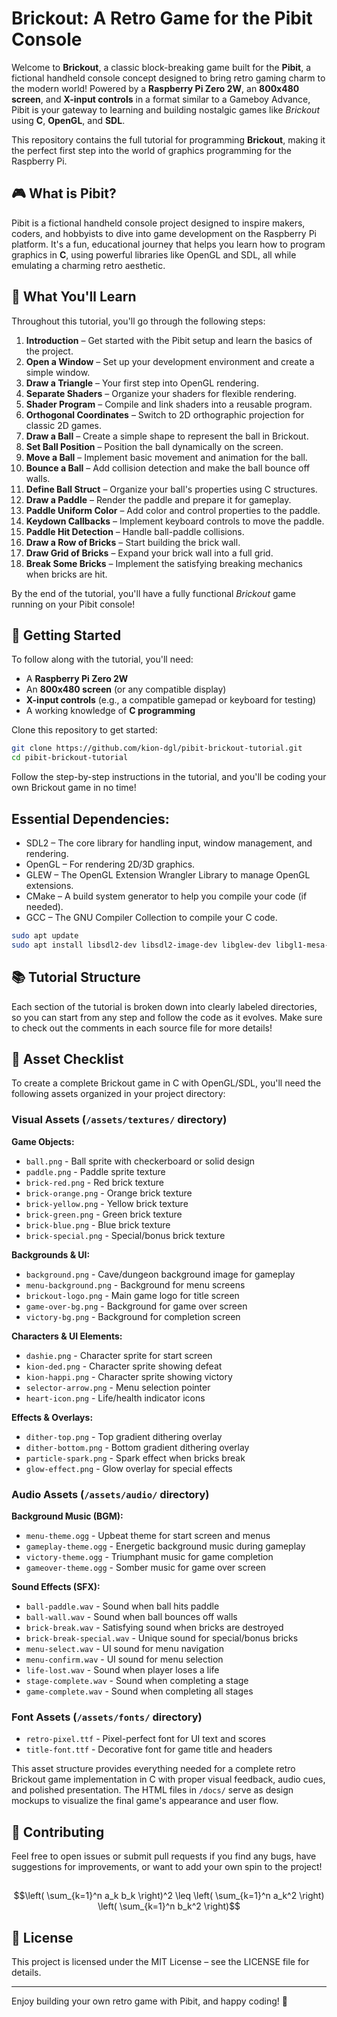 # Brickout: A Retro Game for the Pibit Console

Welcome to **Brickout**, a classic block-breaking game built for the **Pibit**, a fictional handheld console concept designed to bring retro gaming charm to the modern world! Powered by a **Raspberry Pi Zero 2W**, an **800x480 screen**, and **X-input controls** in a format similar to a Gameboy Advance, Pibit is your gateway to learning and building nostalgic games like *Brickout* using **C**, **OpenGL**, and **SDL**.

This repository contains the full tutorial for programming **Brickout**, making it the perfect first step into the world of graphics programming for the Raspberry Pi.

## 🎮 What is Pibit?

Pibit is a fictional handheld console project designed to inspire makers, coders, and hobbyists to dive into game development on the Raspberry Pi platform. It's a fun, educational journey that helps you learn how to program graphics in **C**, using powerful libraries like OpenGL and SDL, all while emulating a charming retro aesthetic.

## 🔨 What You'll Learn

Throughout this tutorial, you'll go through the following steps:

1. **Introduction** – Get started with the Pibit setup and learn the basics of the project.
2. **Open a Window** – Set up your development environment and create a simple window.
3. **Draw a Triangle** – Your first step into OpenGL rendering.
4. **Separate Shaders** – Organize your shaders for flexible rendering.
5. **Shader Program** – Compile and link shaders into a reusable program.
6. **Orthogonal Coordinates** – Switch to 2D orthographic projection for classic 2D games.
7. **Draw a Ball** – Create a simple shape to represent the ball in Brickout.
8. **Set Ball Position** – Position the ball dynamically on the screen.
9. **Move a Ball** – Implement basic movement and animation for the ball.
10. **Bounce a Ball** – Add collision detection and make the ball bounce off walls.
11. **Define Ball Struct** – Organize your ball's properties using C structures.
12. **Draw a Paddle** – Render the paddle and prepare it for gameplay.
13. **Paddle Uniform Color** – Add color and control properties to the paddle.
14. **Keydown Callbacks** – Implement keyboard controls to move the paddle.
15. **Paddle Hit Detection** – Handle ball-paddle collisions.
16. **Draw a Row of Bricks** – Start building the brick wall.
17. **Draw Grid of Bricks** – Expand your brick wall into a full grid.
18. **Break Some Bricks** – Implement the satisfying breaking mechanics when bricks are hit.

By the end of the tutorial, you'll have a fully functional *Brickout* game running on your Pibit console!

## 🚀 Getting Started

To follow along with the tutorial, you'll need:

- A **Raspberry Pi Zero 2W**
- An **800x480 screen** (or any compatible display)
- **X-input controls** (e.g., a compatible gamepad or keyboard for testing)
- A working knowledge of **C programming**

Clone this repository to get started:

```bash
git clone https://github.com/kion-dgl/pibit-brickout-tutorial.git
cd pibit-brickout-tutorial
```

Follow the step-by-step instructions in the tutorial, and you'll be coding your own Brickout game in no time!

## Essential Dependencies:

- SDL2 – The core library for handling input, window management, and rendering.
- OpenGL – For rendering 2D/3D graphics.
- GLEW – The OpenGL Extension Wrangler Library to manage OpenGL extensions.
- CMake – A build system generator to help you compile your code (if needed).
- GCC – The GNU Compiler Collection to compile your C code.

```bash
sudo apt update
sudo apt install libsdl2-dev libsdl2-image-dev libglew-dev libgl1-mesa-dev cmake gcc
```

## 📚 Tutorial Structure

Each section of the tutorial is broken down into clearly labeled directories, so you can start from any step and follow the code as it evolves. Make sure to check out the comments in each source file for more details!

## 🎨 Asset Checklist

To create a complete Brickout game in C with OpenGL/SDL, you'll need the following assets organized in your project directory:

### Visual Assets (`/assets/textures/` directory)
**Game Objects:**
- `ball.png` - Ball sprite with checkerboard or solid design
- `paddle.png` - Paddle sprite texture
- `brick-red.png` - Red brick texture
- `brick-orange.png` - Orange brick texture  
- `brick-yellow.png` - Yellow brick texture
- `brick-green.png` - Green brick texture
- `brick-blue.png` - Blue brick texture
- `brick-special.png` - Special/bonus brick texture

**Backgrounds & UI:**
- `background.png` - Cave/dungeon background image for gameplay
- `menu-background.png` - Background for menu screens
- `brickout-logo.png` - Main game logo for title screen
- `game-over-bg.png` - Background for game over screen
- `victory-bg.png` - Background for completion screen

**Characters & UI Elements:**
- `dashie.png` - Character sprite for start screen
- `kion-ded.png` - Character sprite showing defeat
- `kion-happi.png` - Character sprite showing victory
- `selector-arrow.png` - Menu selection pointer
- `heart-icon.png` - Life/health indicator icons

**Effects & Overlays:**
- `dither-top.png` - Top gradient dithering overlay
- `dither-bottom.png` - Bottom gradient dithering overlay
- `particle-spark.png` - Spark effect when bricks break
- `glow-effect.png` - Glow overlay for special effects

### Audio Assets (`/assets/audio/` directory)
**Background Music (BGM):**
- `menu-theme.ogg` - Upbeat theme for start screen and menus
- `gameplay-theme.ogg` - Energetic background music during gameplay
- `victory-theme.ogg` - Triumphant music for game completion
- `gameover-theme.ogg` - Somber music for game over screen

**Sound Effects (SFX):**
- `ball-paddle.wav` - Sound when ball hits paddle
- `ball-wall.wav` - Sound when ball bounces off walls
- `brick-break.wav` - Satisfying sound when bricks are destroyed
- `brick-break-special.wav` - Unique sound for special/bonus bricks
- `menu-select.wav` - UI sound for menu navigation
- `menu-confirm.wav` - UI sound for menu selection
- `life-lost.wav` - Sound when player loses a life
- `stage-complete.wav` - Sound when completing a stage
- `game-complete.wav` - Sound when completing all stages

### Font Assets (`/assets/fonts/` directory)
- `retro-pixel.ttf` - Pixel-perfect font for UI text and scores
- `title-font.ttf` - Decorative font for game title and headers

This asset structure provides everything needed for a complete retro Brickout game implementation in C with proper visual feedback, audio cues, and polished presentation. The HTML files in `/docs/` serve as design mockups to visualize the final game's appearance and user flow.

## 🤝 Contributing

Feel free to open issues or submit pull requests if you find any bugs, have suggestions for improvements, or want to add your own spin to the project!

##

```math
\left( \sum_{k=1}^n a_k b_k \right)^2 \leq \left( \sum_{k=1}^n a_k^2 \right) \left( \sum_{k=1}^n b_k^2 \right)
```

## 📝 License

This project is licensed under the MIT License – see the LICENSE file for details.

---

Enjoy building your own retro game with Pibit, and happy coding! 🎉
